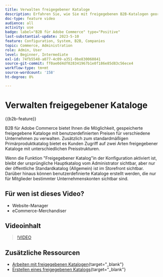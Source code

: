 ```yaml
---
title: Verwalten freigegebener Kataloge
description: Erfahren Sie, wie Sie mit freigegebenen B2B-Katalogen geordnete Kataloge verwalten können, um geordnete Kataloge mit benutzerdefinierten Preisen für verschiedene Unternehmen zu verwalten.
doc-type: feature video
audience: all
activity: use
badge: label="B2B für Adobe Commerce" type="Positive"
last-substantial-update: 2023-5-10
feature: Configuration, System, B2B, Companies
topic: Commerce, Administration
role: Admin, User
level: Beginner, Intermediate
exl-id: 74fb5548-a077-4c09-a351-0be830060841
source-git-commit: ff0ae0d4df028341967b1e0f186e85d83c56ece4
workflow-type: tm+mt
source-wordcount: '158'
ht-degree: 0%

---
```


# Verwalten freigegebener Kataloge

{{b2b-feature}}

B2B für Adobe Commerce bietet Ihnen die Möglichkeit, gespeicherte freigegebene Kataloge mit benutzerdefinierten Preisen für verschiedene Unternehmen zu verwalten. Zusätzlich zum standardmäßigen Primärproduktkatalog bietet es Kunden Zugriff auf zwei Arten freigegebener Kataloge mit unterschiedlichen Preisstrukturen.

Wenn die Funktion &quot;Freigegebener Katalog&quot;in der Konfiguration aktiviert ist, bleibt der ursprüngliche Hauptkatalog vom Administrator sichtbar, aber nur der öffentliche Standardkatalog (Allgemein) ist im Storefront sichtbar. Darüber hinaus können benutzerdefinierte Kataloge erstellt werden, die nur für Mitglieder bestimmter Unternehmenskonten sichtbar sind.

## Für wen ist dieses Video?

- Website-Manager
- eCommerce-Merchandiser

## Videoinhalt

>[!VIDEO](https://video.tv.adobe.com/v/344446?quality=12&learn=on)

## Zusätzliche Ressourcen

- [Arbeiten mit freigegebenen Katalogen](https://experienceleague.adobe.com/docs/commerce-admin/b2b/shared-catalogs/catalog-shared.html){target="_blank"}
- [Erstellen eines freigegebenen Katalogs](https://experienceleague.adobe.com/docs/commerce-admin/b2b/shared-catalogs/define/catalog-shared-create.html){target="_blank"}
